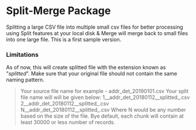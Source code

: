 # Split-Merge Package

Splitting a large CSV file into multiple small csv files for better processing using Split features at your local disk & Merge will merge back to small files into one large file. This is a first sample version. 

### Limitations

As of now, this will create splitted file with the extension known as "_splitted_". Make sure that your original file should not contain the same naming pattern.

> Your source file name for example - addr_det_20190101.csv
> Your split file name will will be given below: 
> 	1__addr_det_20180112__splitted_.csv
> 	2__addr_det_20180112__splitted_.csv
> 	N__addr_det_20180112__splitted_.csv
> Where N would be any number based on the size of the file.
> Bye default, each chunk will contain at least 30000 or less number of records.

